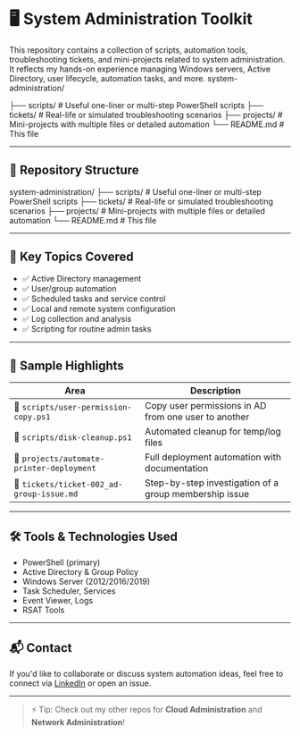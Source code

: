 # 🖥️ System Administration Toolkit

This repository contains a collection of scripts, automation tools, troubleshooting tickets, and mini-projects related to system administration.  
It reflects my hands-on experience managing Windows servers, Active Directory, user lifecycle, automation tasks, and more.
system-administration/

├── scripts/ # Useful one-liner or multi-step PowerShell scripts
├── tickets/ # Real-life or simulated troubleshooting scenarios
├── projects/ # Mini-projects with multiple files or detailed automation
└── README.md # This file

---

## 📁 Repository Structure

system-administration/
├── scripts/ # Useful one-liner or multi-step PowerShell scripts
├── tickets/ # Real-life or simulated troubleshooting scenarios
├── projects/ # Mini-projects with multiple files or detailed automation
└── README.md # This file

---

## 🔧 Key Topics Covered

- ✅ Active Directory management  
- ✅ User/group automation  
- ✅ Scheduled tasks and service control  
- ✅ Local and remote system configuration  
- ✅ Log collection and analysis  
- ✅ Scripting for routine admin tasks

---

## 📌 Sample Highlights

| Area         | Description                                     |
|--------------|-------------------------------------------------|
| 🧾 `scripts/user-permission-copy.ps1` | Copy user permissions in AD from one user to another |
| 🧾 `scripts/disk-cleanup.ps1`         | Automated cleanup for temp/log files                 |
| 📂 `projects/automate-printer-deployment` | Full deployment automation with documentation     |
| 📄 `tickets/ticket-002_ad-group-issue.md` | Step-by-step investigation of a group membership issue |

---

## 🛠️ Tools & Technologies Used

- PowerShell (primary)
- Active Directory & Group Policy
- Windows Server (2012/2016/2019)
- Task Scheduler, Services
- Event Viewer, Logs
- RSAT Tools

---

## 📬 Contact

If you'd like to collaborate or discuss system automation ideas, feel free to connect via [LinkedIn](https://www.linkedin.com/) or open an issue.

---

> ⚡ Tip: Check out my other repos for **Cloud Administration** and **Network Administration**!
